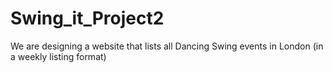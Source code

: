 # Swing_it_Project2

We are designing a website that lists all Dancing Swing events in London (in a weekly listing format)

